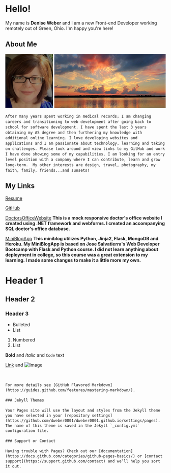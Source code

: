 # Hello! 

My name is **Denise Weber** and I am a new Front-end Developer working remotely out of Green, Ohio. I'm happy you're here! 

## About Me
<p float="left">
<img src="/images/me.png" width="150" height="170"> 
<img src="images/sunset.png" width="350" height="170" >
</p>

```After many years spent working in medical records; I am changing careers and transitioning to web development after going back to school for software development. I have spent the last 3 years obtaining my AS degree and then furthering my knowledge with additional online learning. I love developing websites and applications and I am passionate about technology, learning and taking on challenges. Please look around and view links to my GitHub and work I have done showing some of my capabilities. I am looking for an entry level position with a company where I can contribute, learn and grow long-term.  My other interests are design, travel, photography, my faith, family, friends...and sunsets!```
<br>
## My Links
[Resume](/images/Resume.png)

[GitHub](http://github.com/dweber0001)  

[DoctorsOfficeWebsite](http://yourdoctorsoffice2021.azurewebsites.net)
**This is a mock responsive doctor's office website I created using .NET framework and webforms. I created an accompanying SQL doctor's office database.**

[MiniBlogApp](http://dweber-microblog-app.herokuapp.com)
**This miniblog utilizes Python, Jinja2, Flask, MongoDB and Heroku. My MiniBlogApp is based on Jose Salvatierra's Web Developer Bootcamp with Flask and Python course. I did not learn anything about deployment in college, so this course was a great extension to my learning. I made some changes to make it a little more my own.**

# Header 1
## Header 2
### Header 3

- Bulleted
- List

1. Numbered
2. List

**Bold** and _Italic_ and `Code` text

[Link](url) and ![Image](src)
                               
                                        
```


For more details see [GitHub Flavored Markdown](https://guides.github.com/features/mastering-markdown/).

### Jekyll Themes

Your Pages site will use the layout and styles from the Jekyll theme you have selected in your [repository settings](https://github.com/dweber0001/dweber0001.github.io/settings/pages). The name of this theme is saved in the Jekyll `_config.yml` configuration file.

### Support or Contact

Having trouble with Pages? Check out our [documentation](https://docs.github.com/categories/github-pages-basics/) or [contact support](https://support.github.com/contact) and we’ll help you sort it out.
